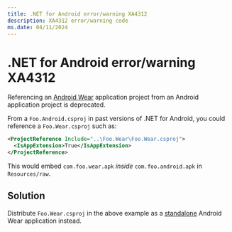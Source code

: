 ```yaml
---
title: .NET for Android error/warning XA4312
description: XA4312 error/warning code
ms.date: 04/11/2024
---
```

# .NET for Android error/warning XA4312

Referencing an [Android Wear][0] application project from an Android
application project is deprecated.

From a `Foo.Android.csproj` in past versions of .NET for Android, you
could reference a `Foo.Wear.csproj` such as:

```xml
<ProjectReference Include="..\Foo.Wear\Foo.Wear.csproj">
  <IsAppExtension>True</IsAppExtension>
</ProjectReference>
```

This would embed `com.foo.wear.apk` *inside* `com.foo.android.apk` in
`Resources/raw`.

## Solution

Distribute `Foo.Wear.csproj` in the above example as a [standalone][1]
Android Wear application instead.

[0]: /xamarin/android/wear/get-started/intro-to-wear
[1]: https://developer.android.com/training/wearables/apps/standalone-apps

